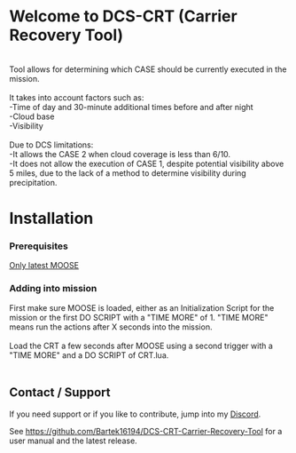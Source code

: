 # Welcome to DCS-CRT (Carrier Recovery Tool)
 <br>
Tool allows for determining which CASE should be currently executed in the mission. <br>
<br>
It takes into account factors such as: <br>
-Time of day and 30-minute additional times before and after night <br>
-Cloud base <br>
-Visibility <br>
<br>
Due to DCS limitations:<br>
-It allows the CASE 2 when cloud coverage is less than 6/10.<br>
-It does not allow the execution of CASE 1, despite potential visibility above 5 miles, due to the lack of a method to determine visibility during precipitation.<br>

# Installation
### Prerequisites
[Only latest MOOSE](https://github.com/FlightControl-Master/MOOSE/releases)
<br>
### Adding into mission
First make sure MOOSE is loaded, either as an Initialization Script for the mission or the first DO SCRIPT with a "TIME MORE" of 1. "TIME MORE" means run the actions after X seconds into the mission.<br>
<br>
Load the CRT a few seconds after MOOSE using a second trigger with a "TIME MORE" and a DO SCRIPT of CRT.lua.<br>
<br>		
## Contact / Support
If you need support or if you like to contribute, jump into my [Discord](https://discord.gg/yYs9HSq).

See https://github.com/Bartek16194/DCS-CRT-Carrier-Recovery-Tool for a user manual and the latest release.
